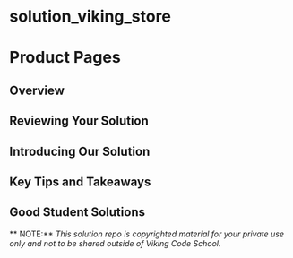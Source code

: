 solution_viking_store
=====================

# Product Pages





## Overview




## Reviewing Your Solution





## Introducing Our Solution





## Key Tips and Takeaways





## Good Student Solutions



** NOTE:** *This solution repo is copyrighted material for your private use only and not to be shared outside of Viking Code School.*


